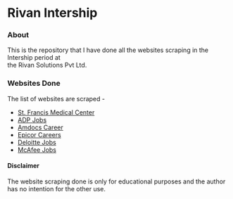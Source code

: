# Rivan Intership

### About

This is the repository that I have done all the websites scraping in the Intership period at <br>
the Rivan Solutions Pvt Ltd.

### Websites Done

The list of websites are scraped -
* [St. Francis Medical Center](https://www.stfrancismedicalcenter.com/find-a-provider/)
* [ADP Jobs](https://jobs.adp.com/)
* [Amdocs Career](https://jobs.amdocs.com/search/?q=engineer)
* [Epicor Careers](https://jobs.epicor.com/careers/SearchJobs/)
* [Deloitte Jobs](https://usijobs.deloitte.com/careersUSI/SearchJobs)
* [McAfee Jobs](https://careers.mcafee.com/search-jobs/results)

#### Disclaimer

The website scraping done is only for educational purposes and the author has no intention for
the other use.
